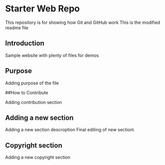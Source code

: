# Starter Web Repo

This repository is for showing how Git and GitHub work
This is the modified readme file

## Introduction

Sample website with plenty of files for demos

## Purpose

Adding purpose of the file 

##How to Contribute

Adding contribution section
## Adding a new section

Adding a new section descroption
Final editing of new section\


## Copyright section 
Adding a new copyright section